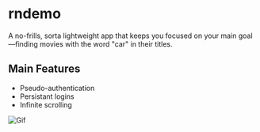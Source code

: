 # rndemo

A no-frills, sorta lightweight app that keeps you focused on your main goal—finding movies with the word "car" in their titles.

## Main Features
- Pseudo-authentication
- Persistant logins
- Infinite scrolling


![Gif](https://user-images.githubusercontent.com/25945469/161412500-ea8702cf-85fc-4973-af4f-d5918cff9621.gif)
